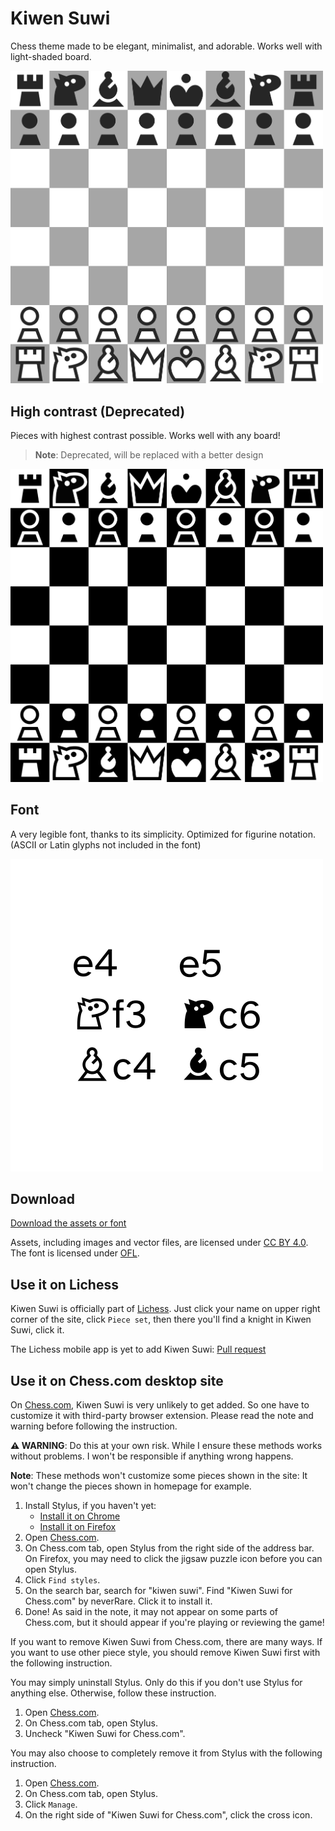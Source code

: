 # Kiwen Suwi

Chess theme made to be elegant, minimalist, and adorable. Works well with light-shaded board.

<img src="./version/latest/kiwen-suwi/preview.png" width="500" alt="Chess" />

## High contrast (Deprecated)

Pieces with highest contrast possible. Works well with any board!

> **Note**: Deprecated, will be replaced with a better design

<img src="./version/latest/kiwen-suwi-high-contrast/preview.png" width="500" alt="Chess" />

## Font

A very legible font, thanks to its simplicity. Optimized for figurine notation. (ASCII or Latin glyphs not included in the font)

![pawn to e4, pawn to e5, knight to f3, knight to c6, bishop to c4, bishop to c5](./version/latest/preview-font.png)

## Download

[Download the assets or font](https://github.com/neverRare/kiwen-suwi/releases)

Assets, including images and vector files, are licensed under [CC BY 4.0]. The font is licensed under [OFL].

[CC BY 4.0]: ./LICENSE-CC-BY-4.0
[OFL]: ./LICENSE-OFL

## Use it on Lichess

Kiwen Suwi is officially part of [Lichess]. Just click your name on upper right corner of the site, click `Piece set`, then there you'll find a knight in Kiwen Suwi, click it.

The Lichess mobile app is yet to add Kiwen Suwi: [Pull request]

[Lichess]: https://lichess.org/
[Pull request]: https://github.com/lichess-org/lichobile/pull/2344

## Use it on Chess.com desktop site

On [Chess.com], Kiwen Suwi is very unlikely to get added. So one have to customize it with third-party browser extension. Please read the note and warning before following the instruction.

**⚠ WARNING**: Do this at your own risk. While I ensure these methods works without problems. I won't be responsible if anything wrong happens.

**Note**: These methods won't customize some pieces shown in the site: It won't change the pieces shown in homepage for example.

1. Install Stylus, if you haven't yet:
   - [Install it on Chrome](https://chrome.google.com/webstore/detail/stylus/clngdbkpkpeebahjckkjfobafhncgmne)
   - [Install it on Firefox](https://addons.mozilla.org/firefox/addon/styl-us/)
2. Open [Chess.com].
3. On Chess.com tab, open Stylus from the right side of the address bar. On Firefox, you may need to click the jigsaw puzzle icon before you can open Stylus.
4. Click `Find styles`.
5. On the search bar, search for "kiwen suwi". Find "Kiwen Suwi for Chess.com" by neverRare. Click it to install it.
6. Done! As said in the note, it may not appear on some parts of Chess.com, but it should appear if you're playing or reviewing the game!

If you want to remove Kiwen Suwi from Chess.com, there are many ways. If you want to use other piece style, you should remove Kiwen Suwi first with the following instruction.

You may simply uninstall Stylus. Only do this if you don't use Stylus for anything else. Otherwise, follow these instruction.

1. Open [Chess.com].
2. On Chess.com tab, open Stylus.
3. Uncheck "Kiwen Suwi for Chess.com".

You may also choose to completely remove it from Stylus with the following instruction.

1. Open [Chess.com].
2. On Chess.com tab, open Stylus.
3. Click `Manage`.
4. On the right side of "Kiwen Suwi for Chess.com", click the cross icon.

[Chess.com]: https://www.chess.com/
